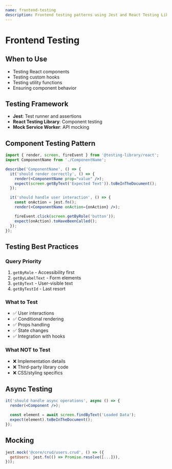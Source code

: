 ```yaml
---
name: frontend-testing
description: Frontend testing patterns using Jest and React Testing Library for the frontoffice application. Use when writing tests for React components, hooks, or utility functions.
---
```


# Frontend Testing

## When to Use

- Testing React components
- Testing custom hooks
- Testing utility functions
- Ensuring component behavior

## Testing Framework

- **Jest**: Test runner and assertions
- **React Testing Library**: Component testing
- **Mock Service Worker**: API mocking

## Component Testing Pattern

```jsx
import { render, screen, fireEvent } from '@testing-library/react';
import ComponentName from './ComponentName';

describe('ComponentName', () => {
  it('should render correctly', () => {
    render(<ComponentName prop="value" />);
    expect(screen.getByText('Expected Text')).toBeInTheDocument();
  });

  it('should handle user interaction', () => {
    const onAction = jest.fn();
    render(<ComponentName onAction={onAction} />);

    fireEvent.click(screen.getByRole('button'));
    expect(onAction).toHaveBeenCalled();
  });
});
```

## Testing Best Practices

### Query Priority
1. `getByRole` - Accessibility first
2. `getByLabelText` - Form elements
3. `getByText` - User-visible text
4. `getByTestId` - Last resort

### What to Test
- ✅ User interactions
- ✅ Conditional rendering
- ✅ Props handling
- ✅ State changes
- ✅ Integration with hooks

### What NOT to Test
- ❌ Implementation details
- ❌ Third-party library code
- ❌ CSS/styling specifics

## Async Testing

```jsx
it('should handle async operations', async () => {
  render(<Component />);

  const element = await screen.findByText('Loaded Data');
  expect(element).toBeInTheDocument();
});
```

## Mocking

```jsx
jest.mock('@core/crud/users.crud', () => ({
  getUsers: jest.fn(() => Promise.resolve([...])),
}));
```
